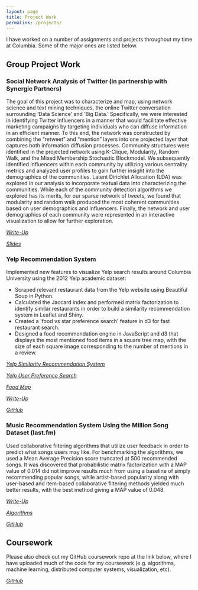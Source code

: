 ```yaml
---
layout: page
title: Project Work
permalink: /projects/
---
```


I have worked on a number of assignments and projects throughout my time at Columbia. Some of the major ones are listed below.

## Group Project Work

### Social Network Analysis of Twitter (in partnership with Synergic Partners)

The goal of this project was to characterize and map, using network science and text mining techniques, the online Twitter conversation surrounding ‘Data Science’ and ‘Big Data.’ Specifically, we were interested in identifying Twitter influencers in a manner that would facilitate effective marketing campaigns by targeting individuals who can diffuse information in an efficient manner. To this end, the network was constructed by combining the “retweet” and “mention” layers into one projected layer that captures both information diffusion processes. Community structures were identified in the projected network using K-Clique, Modularity, Random Walk, and the Mixed Membership Stochastic Blockmodel. We subsequently identified influencers within each community by utilizing various centrality metrics and analyzed user profiles to gain further insight into the demographics of the communities. Latent Dirichlet Allocation (LDA) was explored in our analysis to incorporate textual data into characterizing the communities. While each of the community detection algorithms we explored has its merits, for our sparse network of tweets, we found that modularity and random walk produced the most coherent communities based on user demographics and influencers. Finally, the network and user demographics of each community were represented in an interactive visualization to allow for further exploration.

*[Write-Up](https://cdn.rawgit.com/jmrosen155/coursework/master/Capstone%20Project/TwitterGraph_FinalReport.pdf)*

*[Slides](https://cdn.rawgit.com/jmrosen155/coursework/master/Capstone%20Project/Twitter%20-%20Presentation%2020151214.pdf)*

### Yelp Recommendation System

Implemented new features to visualize Yelp search results around Columbia University using the 2012 Yelp academic dataset:

- Scraped relevant restaurant data from the Yelp website using Beautiful Soup in Python.
- Calculated the Jaccard index and performed matrix factorization to identify similar restaurants in order to build a similarity recommendation system in Leaflet and Shiny.
- Created a 'food vs star preference search' feature in d3 for fast restaurant search.
- Designed a food recommendation engine in JavaScript and d3 that displays the most mentioned food items in a square tree map, with the size of each square image corresponding to the number of mentions in a review.

*[Yelp Similarity Recommendation System](http://jmrosen155.shinyapps.io/YelpRecommendationSystemFinal)*

*[Yelp User Preference Search](http://run.plnkr.co/plunks/jRIGKXMZLDn5xrMJgqTl/)*

*[Food Map](http://www.samgshare.com/edav/FoodMap/foodMap.html)*

*[Write-Up](https://cdn.rawgit.com/CUDSY/Yelp/master/Write-Up/EDAV:%20Exploring%20the%20Yelp%20Dataset.html)*

*[GitHub](https://github.com/CUDSY/Yelp)*

### Music Recommendation System Using the Million Song Dataset (last.fm)

Used collaborative filtering algorithms that utilize user feedback in order to predict what songs users may like. For benchmarking the algorithms, we used a Mean Average Precision score truncated at 500 recommended songs. It was discovered that probabilistic matrix factorization with a MAP value of 0.014 did not improve results much from using a baseline of simply recommending popular songs, while artist-based popularity along with user-based and item-based collaborative filtering methods yielded much better results, with the best method giving a MAP value of 0.048.

*[Write-Up](https://cdn.rawgit.com/jmrosen155/coursework/master/Modeling%20Social%20Data/Music%20Analysis%20Project/MSDgroupwriteup.pdf)*

*[Algorithms](https://github.com/jmrosen155/coursework/tree/master/Modeling%20Social%20Data/Music%20Analysis%20Project/Algorithms)*

*[GitHub](https://github.com/jmrosen155/musicanalysis)*

## Coursework

Please also check out my GitHub coursework repo at the link below, where I have uploaded much of the code for my coursework (e.g. algorithms, machine learning, distributed computer systems, visualization, etc).

*[GitHub](https://github.com/jmrosen155/coursework)*
